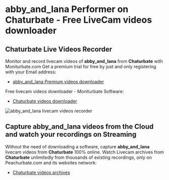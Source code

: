 # abby_and_lana Performer on Chaturbate - Free LiveCam videos downloader

## Chaturbate Live Videos Recorder

Monitor and record livecam videos of **abby_and_lana** from **Chaturbate** with Moniturbate.com
Get a premium trial for free by just and only registering with your Email address:
* [abby_and_lana Premium videos downloader](https://moniturbate.com/request-demo-licence-key.html)

Free livecam videos downloader - Moniturbate Software:
* [Chaturbate videos downloader](https://moniturbate.com/moniturbate-download-software.html)

![abby_and_lana livecam videos recorder](https://peachurnet.com/templates/moniturbate-software.png)


## Capture abby_and_lana videos from the Cloud and watch your recordings on Streaming

Without the need of downloading a software, capture **abby_and_lana** livecam videos from **Chaturbate** 100% online.
Watch Livecam archives from **Chaturbate** unlimitedly from thousands of existing recordings, only on Peachurbate.com and its websites network:
* [Chaturbate videos archives](https://peachurnet.com/)